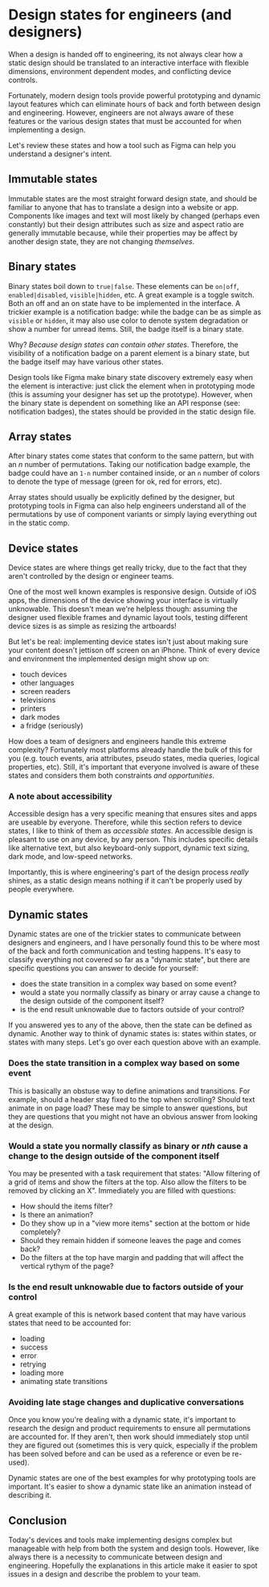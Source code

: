 # Design states for engineers (and designers)

When a design is handed off to engineering, its not always clear how a static design should be translated to an interactive interface with flexible dimensions, environment dependent modes, and conflicting device controls. 

Fortunately, modern design tools provide powerful prototyping and dynamic layout features which can eliminate hours of back and forth between design and engineering. However, engineers are not always aware of these features or the various design states that must be accounted for when implementing a design. 

Let's review these states and how a tool such as Figma can help you understand a designer's intent.

## Immutable states

Immutable states are the most straight forward design state, and should be familiar to anyone that has to translate a design into a website or app. Components like images and text will most likely by changed (perhaps even constantly) but their design attributes such as size and aspect ratio are generally immutable because, while their properties may be affect by another design state, they are not changing _themselves_.

## Binary states 

Binary states boil down to `true|false`. These elements can be `on|off`, `enabled|disabled`, `visible|hidden`, etc. A great example is a toggle switch. Both an off and an on state have to be implemented in the interface. A trickier example is a notification badge: while the badge can be as simple as `visible` or `hidden`, it may also use color to denote system degradation or show a number for unread items. Still, the badge itself is a binary state. 

Why? _Because design states can contain other states_. Therefore, the visibility of a notification badge on a parent element is a binary state, but the badge itself may have various other states.

Design tools like Figma make binary state discovery extremely easy when the element is interactive: just click the element when in prototyping mode (this is assuming your designer has set up the prototype). However, when the binary state is dependent on something like an API response (see: notification badges), the states should be provided in the static design file.

## Array states

After binary states come states that conform to the same pattern, but with an _n_ number of permutations. Taking our notification badge example, the badge could have an `1-n` number contained inside, or an `n` number of colors to denote the type of message (green for ok, red for errors, etc).

Array states should usually be explicitly defined by the designer, but prototyping tools in Figma can also help engineers understand all of the permutations by use of component variants or simply laying everything out in the static comp.


## Device states
Device states are where things get really tricky, due to the fact that they aren't controlled by the design or engineer teams. 

One of the most well known examples is responsive design. Outside of iOS apps, the dimensions of the device showing your interface is virtually unknowable. This doesn't mean we're helpless though: assuming the designer used flexible frames and dynamic layout tools, testing different device sizes is as simple as resizing the artboards!

But let's be real: implementing device states isn't just about making sure your content doesn't jettison off screen on an iPhone. Think of every device and environment the implemented design might show up on:

- touch devices
- other languages
- screen readers
- televisions
- printers
- dark modes
- a fridge (seriously)

How does a team of designers and engineers handle this extreme complexity? Fortunately most platforms already handle the bulk of this for you (e.g. touch events, aria attributes, pseudo states, media queries, logical properties, etc). Still, it's important that everyone involved is aware of these states and considers them both constraints _and opportunities_.

### A note about accessibility

Accessible design has a very specific meaning that ensures sites and apps are useable by everyone. Therefore, while this section refers to device states, I like to think of them as _accessible states_. An accessible design is pleasant to use on any device, by any person. This includes specific details like alternative text, but also keyboard-only support, dynamic text sizing, dark mode, and low-speed networks.

Importantly, this is where engineering's part of the design process _really_ shines, as a static design means nothing if it can't be properly used by people everywhere.

## Dynamic states
Dynamic states are one of the trickier states to communicate between designers and engineers, and I have personally found this to be where most of the back and forth communication and testing happens. It's easy to classify everything not covered so far as a "dynamic state", but there are specific questions you can answer to decide for yourself:

- does the state transition in a complex way based on some event?
- would a state you normally classify as binary or array cause a change to the design outside of the component itself?
- is the end result unknowable due to factors outside of your control?

If you answered yes to any of the above, then the state can be defined as dynamic. Another way to think of dynamic states is: states within states, or states with many steps. Let's go over each question above with an example.

### Does the state transition in a complex way based on some event

This is basically an obstuse way to define animations and transitions. For example, should a header stay fixed to the top when scrolling? Should text animate in on page load? These may be simple to answer questions, but they are questions that you might not have an obvious answer from looking at the design.

### Would a state you normally classify as binary or _nth_ cause a change to the design outside of the component itself

You may be presented with a task requirement that states: "Allow filtering of a grid of items and show the filters at the top. Also allow the filters to be removed by clicking an X". Immediately you are filled with questions:

- How should the items filter? 
- Is there an animation? 
- Do they show up in a "view more items" section at the bottom or hide completely? 
- Should they remain hidden if someone leaves the page and comes back?
- Do the filters at the top have margin and padding that will affect the vertical rythym of the page?

### Is the end result unknowable due to factors outside of your control

A great example of this is network based content that may have various states that need to be accounted for:

- loading
- success
- error
- retrying
- loading more
- animating state transitions

### Avoiding late stage changes and duplicative conversations

Once you know you're dealing with a dynamic state, it's important to research the design and product requirements to ensure all permutations are accounted for. If they aren't, then work should immediately stop until they are figured out (sometimes this is very quick, especially if the problem has been solved before and can be used as a reference or even be re-used). 

Dynamic states are one of the best examples for why prototyping tools are important. It's easier to show a dynamic state like an animation instead of describing it.

## Conclusion

Today's devices and tools make implementing designs complex but manageable with help from both the system and design tools. However, like always there is a necessity to communicate between design and engineering. Hopefully the explanations in this article make it easier to spot issues in a design and describe the problem to your team. 